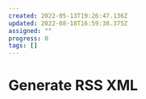 ```yaml
---
created: 2022-05-13T19:26:47.136Z
updated: 2022-08-18T16:59:38.375Z
assigned: ""
progress: 0
tags: []
---
```


# Generate RSS XML
